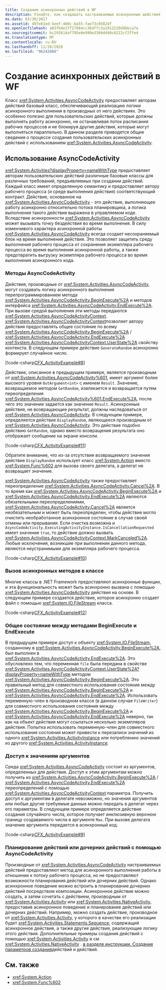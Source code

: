 ```yaml
---
title: Создание асинхронных действий в WF
description: Узнайте, как создавать настраиваемые асинхронные действия с помощью AsyncCodeActivity, что позволяет производным действиям реализовать логику асинхронного выполнения.
ms.date: 03/30/2017
ms.assetid: 497e81ed-5eef-460c-ba55-fae73c05824f
ms.openlocfilehash: a03fbde1ff27084cc36dffc3a1912220d9bbca7e
ms.sourcegitcommit: bc293b14af795e0e999e3304dd40c0222cf2ffe4
ms.translationtype: MT
ms.contentlocale: ru-RU
ms.lasthandoff: 11/26/2020
ms.locfileid: "96242088"
---
```

# <a name="creating-asynchronous-activities-in-wf"></a>Создание асинхронных действий в WF

Класс <xref:System.Activities.AsyncCodeActivity> предоставляет авторам действий базовый класс, обеспечивающий реализацию логики асинхронного выполнения в производных от него действиях. Это особенно полезно для пользовательских действий, которые должны выполнять работу асинхронно, не останавливая поток расписания рабочих процессов и не блокируя другие действия, которые могут выполняться параллельно. В данном разделе приводятся общие сведения о процессе создания пользовательских асинхронных действий с использованием <xref:System.Activities.AsyncCodeActivity>.  
  
## <a name="using-asynccodeactivity"></a>Использование AsyncCodeActivity  

 <xref:System.Activities?displayProperty=nameWithType> предоставляет авторам пользовательских действий различные базовые классы для различных требований, предъявляемых при создании действий. Каждый класс имеет определенную семантику и предоставляет автору рабочего процесса (и среде выполнения действия) соответствующий контракт. Действие, основанное на <xref:System.Activities.AsyncCodeActivity> - это действие, выполняющее работу асинхронно относительно потока планировщика, а логика выполнения такого действия выражена в управляемом коде. Вследствие асинхронности <xref:System.Activities.AsyncCodeActivity> может вызывать точку бездействия во время выполнения. В силу изменчивого характера асинхронной работы <xref:System.Activities.AsyncCodeActivity> всегда создает несохраняемый блок на время выполнения действия. Это позволяет защитить среду выполнения рабочего процесса от сохранения экземпляра рабочего процесса во время выполнения асинхронной работы, а также предотвратить выгрузку экземпляра рабочего процесса во время выполнения асинхронного кода.  
  
### <a name="asynccodeactivity-methods"></a>Методы AsyncCodeActivity  

 Действия, производные от <xref:System.Activities.AsyncCodeActivity>, могут создавать логику асинхронного выполнения перепрограммированием метода <xref:System.Activities.AsyncCodeActivity.BeginExecute%2A> и методов интерфейса <xref:System.Activities.AsyncCodeActivity.EndExecute%2A>. При вызове средой выполнения эти методы передаются <xref:System.Activities.AsyncCodeActivityContext>. <xref:System.Activities.AsyncCodeActivityContext>позволяет автору действия предоставлять общее состояние по всему <xref:System.Activities.AsyncCodeActivity.BeginExecute%2A> /  <xref:System.Activities.AsyncCodeActivity.EndExecute%2A> <xref:System.Activities.AsyncCodeActivityContext.UserState%2A> свойству контекста. В следующем примере действие `GenerateRandom` асинхронно формирует случайное число.  
  
 [!code-csharp[CFX_ActivityExample#8](~/samples/snippets/csharp/VS_Snippets_CFX/CFX_ActivityExample/cs/Program.cs#8)]  
  
 Действие, описанное в предыдущем примере, является производным от <xref:System.Activities.AsyncCodeActivity%601>, имеет аргумент более высокого уровня `OutArgument<int>` с именем `Result`. Значение, возвращаемое методом `GetRandom`, извлекается и возвращается путем переопределения <xref:System.Activities.AsyncCodeActivity%601.EndExecute%2A>, после чего это значение задается как значение `Result`. Асинхронные действия, не возвращающие результат, должны наследоваться от <xref:System.Activities.AsyncCodeActivity>. В следующем примере, определяется действие `DisplayRandom`, являющееся производным от <xref:System.Activities.AsyncCodeActivity>. Это действие подобно действию `GetRandom`, однако вместо возвращения результата оно отображает сообщение на экране консоли.  
  
 [!code-csharp[CFX_ActivityExample#11](~/samples/snippets/csharp/VS_Snippets_CFX/CFX_ActivityExample/cs/Program.cs#11)]  
  
 Обратите внимание, что из-за отсутствия возвращаемого значения действие `DisplayRandom` использует класс <xref:System.Action> вместо <xref:System.Func%602> для вызова своего делегата, а делегат не возвращает значение.  
  
 <xref:System.Activities.AsyncCodeActivity> также предоставляет переопределение <xref:System.Activities.AsyncCodeActivity.Cancel%2A>. В то время как <xref:System.Activities.AsyncCodeActivity.BeginExecute%2A> и <xref:System.Activities.AsyncCodeActivity.EndExecute%2A> являются обязательными переопределениями, <xref:System.Activities.AsyncCodeActivity.Cancel%2A> является необязательным и может быть переопределен, чтобы действие могло очистить необработанное асинхронное состояние в случае своей отмены или прерывания. Если очистка возможна и `AsyncCodeActivity.ExecutingActivityInstance.IsCancellationRequested` имеет значение `true`, то действие должно вызвать <xref:System.Activities.AsyncCodeActivityContext.MarkCanceled%2A>. Любые исключения, возникшие при выполнении данного метода, являются неустранимыми для экземпляра рабочего процесса.  
  
 [!code-csharp[CFX_ActivityExample#10](~/samples/snippets/csharp/VS_Snippets_CFX/CFX_ActivityExample/cs/Program.cs#10)]  
  
### <a name="invoking-asynchronous-methods-on-a-class"></a>Вызов асинхронных методов в классе  

 Многие классы в .NET Framework предоставляют асинхронные функции, и эта функциональность может быть асинхронно вызвана с помощью <xref:System.Activities.AsyncCodeActivity> действия на основе. В следующем примере создается действие, которое асинхронно создает файл с помощью <xref:System.IO.FileStream> класса.  
  
 [!code-csharp[CFX_ActivityExample#12](~/samples/snippets/csharp/VS_Snippets_CFX/CFX_ActivityExample/cs/Program.cs#12)]  
  
### <a name="sharing-state-between-the-beginexecute-and-endexecute-methods"></a>Общее состояние между методами BeginExecute и EndExecute  

 В предыдущем примере доступ к объекту <xref:System.IO.FileStream>, созданному в <xref:System.Activities.AsyncCodeActivity.BeginExecute%2A>, был выполнен в <xref:System.Activities.AsyncCodeActivity.EndExecute%2A>. Это обусловлено тем, что переменная `file` была передана в свойстве <xref:System.Activities.AsyncCodeActivityContext.UserState%2A?displayProperty=nameWithType> методом <xref:System.Activities.AsyncCodeActivity.BeginExecute%2A>. Это правильный метод для совместного использования состояния между <xref:System.Activities.AsyncCodeActivity.BeginExecute%2A> и <xref:System.Activities.AsyncCodeActivity.EndExecute%2A>. Использовать переменную-член в производном классе (в данном случае `FileWriter`) для совместного использования состояния между <xref:System.Activities.AsyncCodeActivity.BeginExecute%2A> и <xref:System.Activities.AsyncCodeActivity.EndExecute%2A> неверно, так как на объект действия могут ссылаться несколько экземпляров действия. Попытка использовать переменную-член для совместного использования состояния может привести к перезаписи значений из одного <xref:System.Activities.ActivityInstance> или потреблению значений из другого <xref:System.Activities.ActivityInstance>.  
  
### <a name="accessing-argument-values"></a>Доступ к значениям аргументов  

 Среда <xref:System.Activities.AsyncCodeActivity> состоит из аргументов, определенных для действия. Доступ к этим аргументам можно получить из <xref:System.Activities.AsyncCodeActivity.BeginExecute%2A> / <xref:System.Activities.AsyncCodeActivity.EndExecute%2A> переопределений с помощью <xref:System.Activities.AsyncCodeActivityContext> параметра. Получить доступ к аргументам в делегате невозможно, но значения аргументов или любые другие требуемые данные можно передать в делегат через его параметры. В следующем примере определяется действие создания случайного числа, которое получает инклюзивную верхнюю границу создаваемого числа в аргументе `Max`. При вызове делегата значение аргумента передается в асинхронный код.  
  
 [!code-csharp[CFX_ActivityExample#9](~/samples/snippets/csharp/VS_Snippets_CFX/CFX_ActivityExample/cs/Program.cs#9)]  
  
### <a name="scheduling-actions-or-child-activities-using-asynccodeactivity"></a>Планирование действий или дочерних действий с помощью AsyncCodeActivity  

 Производные от <xref:System.Activities.AsyncCodeActivity> настраиваемых действий предоставляют метод для асинхронного выполнения работы в отношении к потоку рабочего процесса, но не предоставляют возможности планирования действий или дочерних действий. Однако асинхронное поведение можно встроить в планирование дочерних действий посредством композиции. Асинхронное действие можно создать, а затем сочетать с действием, производным от <xref:System.Activities.Activity> или <xref:System.Activities.NativeActivity>, предоставив асинхронное поведение и планирование действий или дочерних действий. Например, можно создать действие, производное от <xref:System.Activities.Activity>, у которого в качестве его реализации будет <xref:System.Activities.Statements.Sequence>, содержащий асинхронное действие, а также другие действия, реализующие логику этого действия. Дополнительные примеры создания действий с помощью <xref:System.Activities.Activity> и см <xref:System.Activities.NativeActivity> . [в разделе инструкции. Создание](how-to-create-an-activity.md) [параметров создания](activity-authoring-options-in-wf.md)действий и действий.  
  
## <a name="see-also"></a>См. также

- <xref:System.Action>
- <xref:System.Func%602>

